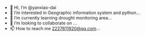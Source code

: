 - 👋 Hi, I’m @yanxiao-dai
- 👀 I’m interested in Geographic information system and python...
- 🌱 I’m currently learning drought monitoring area...
- 💞️ I’m looking to collaborate on ...
- 📫 How to reach me 2227611920@qq.com...

<!---
yanxiao-dai/yanxiao-dai is a ✨ special ✨ repository because its `README.md` (this file) appears on your GitHub profile.
You can click the Preview link to take a look at your changes.
--->
